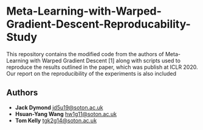 # Meta-Learning-with-Warped-Gradient-Descent-Reproducability-Study
This repository contains the modified code from the authors of Meta-Learning with Warped Gradient Descent [1] along with scripts used to reproduce the results outlined in the paper, which was publish at ICLR 2020. Our report on the reproducibility of the experiments is also included

## Authors
* **Jack Dymond** [jd5u19@soton.ac.uk]()
* **Hsuan-Yang Wang** [hw1g11@soton.ac.uk]()
* **Tom Kelly** [tgk2g14@soton.ac.uk]()
